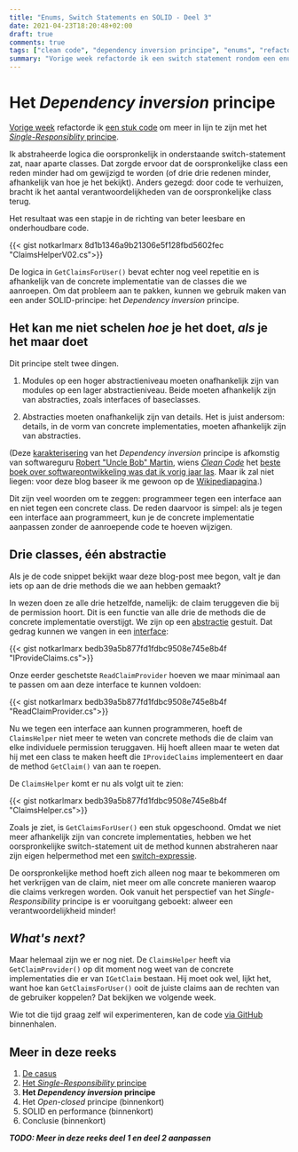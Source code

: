 ```yaml
---
title: "Enums, Switch Statements en SOLID - Deel 3"
date: 2021-04-23T18:20:48+02:00
draft: true
comments: true
tags: ["clean code", "dependency inversion principe", "enums", "refactoren", "single-responsibility principe", "SOLID", "switch statements"]
summary: "Vorige week refactorde ik een switch statement rondom een enum aan de hand van het *Single-Responsibility* principe. Deze week zetten we onze refactorslag voort aan de hand van de D in SOLID: het *Dependency inversion* principe. Tijd om de interfaces van stal te halen!"
---
```


# Het *Dependency inversion* principe


[Vorige week](/blog/21-05-07-enums-switch-statements-en-solid-2) refactorde ik [een stuk code](https://github.com/notkarlmarx/RefactorExercises/blob/master/RefactorExercises/EnumSwitch/Refactored/V01/ClaimsHelper.cs) om meer in lijn te zijn met het [*Single-Responsiblity* principe](https://en.wikipedia.org/wiki/Single-responsibility_principle). 


Ik abstraheerde logica die oorspronkelijk in onderstaande switch-statement zat, naar aparte classes. Dat zorgde ervoor dat de oorspronkelijke class een reden minder had om gewijzigd te worden (of drie drie redenen minder, afhankelijk van hoe je het bekijkt). Anders gezegd: door code te verhuizen, bracht ik het aantal verantwoordelijkheden van de oorspronkelijke class terug. 


Het resultaat was een stapje in de richting van beter leesbare en onderhoudbare code.


{{< gist notkarlmarx 8d1b1346a9b21306e5f128fbd5602fec "ClaimsHelperV02.cs">}}


De logica in `GetClaimsForUser()` bevat echter nog veel repetitie en is afhankelijk van de concrete implementatie van de classes die we aanroepen. Om dat probleem aan te pakken, kunnen we gebruik maken van een ander SOLID-principe: het *Dependency inversion* principe.


## Het kan me niet schelen *hoe* je het doet, *als* je het maar doet


Dit principe stelt twee dingen. 


1. Modules op een hoger abstractieniveau moeten onafhankelijk zijn van modules op een lager abstractieniveau. Beide moeten afhankelijk zijn van abstracties, zoals interfaces of baseclasses. 

2. Abstracties moeten onafhankelijk zijn van details. Het is juist andersom: details, in de vorm van concrete implementaties, moeten afhankelijk zijn van abstracties.


(Deze [karakterisering](https://linux.ime.usp.br/~joaomm/mac499/arquivos/referencias/oodmetrics.pdf) van het *Dependency inversion* principe is afkomstig van softwareguru [Robert "Uncle Bob" Martin](http://cleancoder.com/products), wiens [*Clean Code*](https://www.pearson.com/us/higher-education/program/Martin-Clean-Code-A-Handbook-of-Agile-Software-Craftsmanship/PGM63937.html) het [beste boek over softwareontwikkeling was dat ik vorig jaar las](/blog/21-05-03-de-beste-boeken-over-software-ontwikkeling-die-ik-in-2020-las). Maar ik zal niet liegen: voor deze blog baseer ik me gewoon op de [Wikipediapagina](https://en.wikipedia.org/wiki/Dependency_inversion_principle).)


Dit zijn veel woorden om te zeggen: programmeer tegen een interface aan en niet tegen een concrete class. De reden daarvoor is simpel: als je tegen een interface aan programmeert, kun je de concrete implementatie aanpassen zonder de aanroepende code te hoeven wijzigen.


## Drie classes, één abstractie


Als je de code snippet bekijkt waar deze blog-post mee begon, valt je dan iets op aan de drie methods die we aan hebben gemaakt? 


In wezen doen ze alle drie hetzelfde, namelijk: de claim teruggeven die bij de permission hoort. Dit is een functie van alle drie de methods die de concrete implementatie overstijgt. We zijn op een [abstractie](https://en.wikipedia.org/wiki/Abstraction_(computer_science)) gestuit. Dat gedrag kunnen we vangen in een [interface](https://docs.microsoft.com/en-us/dotnet/csharp/language-reference/keywords/interface):


{{< gist notkarlmarx bedb39a5b877fd1fdbc9508e745e8b4f "IProvideClaims.cs">}}


Onze eerder geschetste `ReadClaimProvider` hoeven we maar minimaal aan te passen om aan deze interface te kunnen voldoen:


{{< gist notkarlmarx bedb39a5b877fd1fdbc9508e745e8b4f "ReadClaimProvider.cs">}}


Nu we tegen een interface aan kunnen programmeren, hoeft de `ClaimsHelper` niet meer te weten van concrete methods die de claim van elke individuele permission teruggaven. Hij hoeft alleen maar te weten dat hij met een class te maken heeft die `IProvideClaims` implementeert en daar de method `GetClaim()` van aan te roepen.


De `ClaimsHelper` komt er nu als volgt uit te zien:


{{< gist notkarlmarx bedb39a5b877fd1fdbc9508e745e8b4f "ClaimsHelper.cs">}}


Zoals je ziet, is `GetClaimsForUser()` een stuk opgeschoond. Omdat we niet meer afhankelijk zijn van concrete implementaties, hebben we het oorspronkelijke switch-statement uit de method kunnen abstraheren naar zijn eigen helpermethod met een [switch-expressie](https://docs.microsoft.com/en-us/dotnet/csharp/language-reference/operators/switch-expression). 


De oorspronkelijke method hoeft zich alleen nog maar te bekommeren om het verkrijgen van de claim, niet meer om alle concrete manieren waarop die claims verkregen worden. Ook vanuit het perspectief van het *Single-Responsibility* principe is er vooruitgang geboekt: alweer een verantwoordelijkheid minder!


## *What's next?*


Maar helemaal zijn we er nog niet. De `ClaimsHelper` heeft via `GetClaimProvider()` op dit moment nog weet van de concrete implementaties die er van `IGetClaim` bestaan. Hij moet ook wel, lijkt het, want hoe kan `GetClaimsForUser()` ooit de juiste claims aan de rechten van de gebruiker koppelen? Dat bekijken we volgende week. 


Wie tot die tijd graag zelf wil experimenteren, kan de code [via GitHub](https://github.com/notkarlmarx/RefactorExercises/blob/master/RefactorExercises/EnumSwitch/Refactored/V02/ClaimsHelper.cs) binnenhalen.


## Meer in deze reeks

1. [De casus](/blog/21-04-30-enums-switch-statements-en-solid-1)
2. [Het *Single-Responsibility* principe](/blog/21-05-07-enums-switch-statements-en-solid-2)
3. **Het *Dependency inversion* principe**
4. Het *Open-closed* principe (binnenkort)
5. SOLID en performance (binnenkort)
6. Conclusie (binnenkort)


***TODO: Meer in deze reeks deel 1 en deel 2 aanpassen***